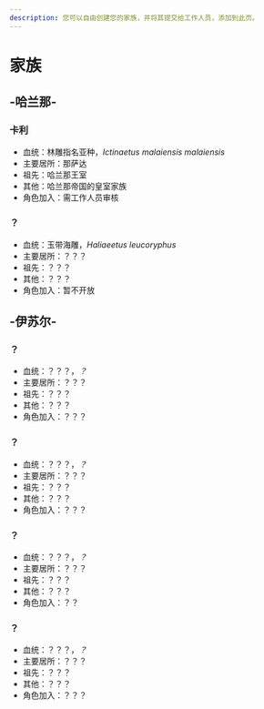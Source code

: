 ```yaml
---
description: 您可以自由创建您的家族，并将其提交给工作人员，添加到此页。
---
```


# 家族

## -哈兰那-

### 卡利

* 血统：林雕指名亚种，_Ictinaetus malaiensis malaiensis_
* 主要居所：那萨达
* 祖先：哈兰那王室
* 其他：哈兰那帝国的皇室家族
* 角色加入：需工作人员审核



### ？

* 血统：玉带海雕，_Haliaeetus leucoryphus_
* 主要居所：？？？
* 祖先：？？？
* 其他：？？？
* 角色加入：暂不开放



## -伊苏尔-

### ？

* 血统：？？？，_？_
* 主要居所：？？？
* 祖先：？？？
* 其他：？？？
* 角色加入：？？？



### ？

* 血统：？？？，_？_
* 主要居所：？？？
* 祖先：？？？
* 其他：？？？
* 角色加入：？？？



### ？

* 血统：？？？，_？_
* 主要居所：？？？
* 祖先：？？？
* 其他：？？？
* 角色加入：？？



### ？

* 血统：？？？，_？_
* 主要居所：？？？
* 祖先：？？？
* 其他：？？？
* 角色加入：？？？

